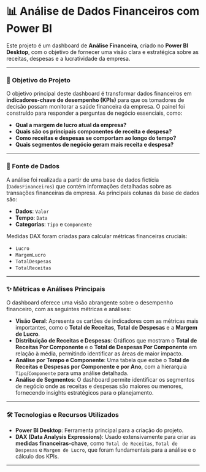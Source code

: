 # 📊 Análise de Dados Financeiros com Power BI

Este projeto é um dashboard de **Análise Financeira**, criado no **Power BI Desktop**, com o objetivo de fornecer uma visão clara e estratégica sobre as receitas, despesas e a lucratividade da empresa.

---

### 🎯 Objetivo do Projeto

O objetivo principal deste dashboard é transformar dados financeiros em **indicadores-chave de desempenho (KPIs)** para que os tomadores de decisão possam monitorar a saúde financeira da empresa. O painel foi construído para responder a perguntas de negócio essenciais, como:

* **Qual a margem de lucro atual da empresa?**
* **Quais são os principais componentes de receita e despesa?**
* **Como receitas e despesas se comportam ao longo do tempo?**
* **Quais segmentos de negócio geram mais receita e despesa?**

---

### 💾 Fonte de Dados

A análise foi realizada a partir de uma base de dados fictícia (`DadosFinanceiros`) que contém informações detalhadas sobre as transações financeiras da empresa. As principais colunas da base de dados são:

* **Dados**: `Valor`
* **Tempo**: `Data`
* **Categorias**: `Tipo` e `Componente`

Medidas DAX foram criadas para calcular métricas financeiras cruciais:

* `Lucro`
* `MargemLucro`
* `TotalDespesas`
* `TotalReceitas`

---

### ✨ Métricas e Análises Principais

O dashboard oferece uma visão abrangente sobre o desempenho financeiro, com as seguintes métricas e análises:

* **Visão Geral**: Apresenta os cartões de indicadores com as métricas mais importantes, como o **Total de Receitas**, **Total de Despesas** e a **Margem de Lucro**.
* **Distribuição de Receitas e Despesas**: Gráficos que mostram o **Total de Receitas Por Componente** e o **Total de Despesas Por Componente** em relação à média, permitindo identificar as áreas de maior impacto.
* **Análise por Tempo e Componente**: Uma tabela que exibe o **Total de Receitas e Despesas por Componente e por Ano**, com a hierarquia `Tipo`/`Componente` para uma análise detalhada.
* **Análise de Segmentos**: O dashboard permite identificar os segmentos de negócio onde as receitas e despesas são maiores ou menores, fornecendo insights estratégicos para o planejamento.

---

### 🛠️ Tecnologias e Recursos Utilizados

* **Power BI Desktop**: Ferramenta principal para a criação do projeto.
* **DAX (Data Analysis Expressions)**: Usado extensivamente para criar as **medidas financeiras-chave**, como `Total de Receitas`, `Total de Despesas` e `Margem de Lucro`, que foram fundamentais para a análise e o cálculo dos KPIs.

---